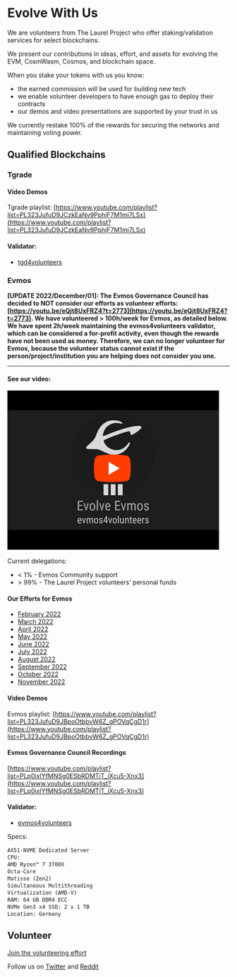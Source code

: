 # Evolve With Us

We are volunteers from The Laurel Project who offer staking/validation services for select blockchains.

We present our contributions in ideas, effort, and assets for evolving the EVM, CosmWasm, Cosmos, and blockchain space. 

When you stake your tokens with us you know:
- the earned commission will be used for building new tech
- we enable volunteer developers to have enough gas to deploy their contracts
- our demos and video presentations are supported by your trust in us

We currently restake 100% of the rewards for securing the networks and maintaining voting power.

## Qualified Blockchains

### Tgrade

#### Video Demos

Tgrade playlist: [https://www.youtube.com/playlist?list=PL323JufuD9JCzkEaNv9PphjF7M1mi7LSx](https://www.youtube.com/playlist?list=PL323JufuD9JCzkEaNv9PphjF7M1mi7LSx)

#### Validator:

- [tgd4volunteers](https://www.mintscan.io/tgrade/validators/tgrade1f6d3zh7edt5spp8qvuqdpwkh4swrj6hs3lzm4c)



### Evmos

**[UPDATE 2022/December/01]: The Evmos Governance Council has decided to NOT consider our efforts as volunteer efforts: [https://youtu.be/eQjt8UxFRZ4?t=2773](https://youtu.be/eQjt8UxFRZ4?t=2773). We have volunteered > 100h/week for Evmos, as detailed below. We have spent 2h/week maintaining the evmos4volunteers validator, which can be considered a for-profit activity, even though the rewards have not been used as money. Therefore, we can no longer volunteer for Evmos, because the volunteer status cannot exist if the person/project/institution you are helping does not consider you one.**

-----


#### See our video:

[![Evolve Evmos: Volunteer's Validator](https://github.com/the-laurel/evolve.staking/raw/main/images/video1.png)](https://www.youtube.com/watch?v=57oU_nl-96M)


Current delegations:
- &lt; 1% - Evmos Community support
- &gt; 99% - The Laurel Project volunteers' personal funds

#### Our Efforts for Evmos

- [February 2022](https://github.com/loredanacirstea/CV/blob/master/evmos/1.%20Feb_2022.md)
- [March 2022](https://github.com/loredanacirstea/CV/blob/master/evmos/2.%20March_2022.md)
- [April 2022](https://github.com/loredanacirstea/CV/blob/master/evmos/3.%20April_2022.md)
- [May 2022](https://github.com/loredanacirstea/CV/blob/master/evmos/4.%20May_2022.md)
- [June 2022](https://github.com/loredanacirstea/CV/blob/master/evmos/5.%20June_2022.md)
- [July 2022](https://github.com/loredanacirstea/CV/blob/master/evmos/6.%20July_2022.md)
- [August 2022](https://github.com/loredanacirstea/CV/blob/master/evmos/7.%20August_2022.md)
- [September 2022](https://github.com/loredanacirstea/CV/blob/master/evmos/8.%20September_2022.md)
- [October 2022](https://github.com/loredanacirstea/CV/blob/master/evmos/9.%20October_2022.md)
- [November 2022](https://github.com/loredanacirstea/CV/blob/master/evmos/10.%20November_2022.md)



#### Video Demos

Evmos playlist: [https://www.youtube.com/playlist?list=PL323JufuD9JBpoOtbbvW6Z_gPOVqCgD1r](https://www.youtube.com/playlist?list=PL323JufuD9JBpoOtbbvW6Z_gPOVqCgD1r)

#### Evmos Governance Council Recordings

[https://www.youtube.com/playlist?list=PLp0ixIYfMNSg0ESbRDMTiT_jXcu5-Xnx3](https://www.youtube.com/playlist?list=PLp0ixIYfMNSg0ESbRDMTiT_jXcu5-Xnx3)


#### Validator: 

- [evmos4volunteers](https://www.mintscan.io/evmos/validators/evmosvaloper17ucx8wx9mz9f2a4ccum536gthydprcum3kcuc2)

Specs:
```
AX51-NVME Dedicated Server
CPU:
AMD Ryzen™ 7 3700X
Octa-Core
Matisse (Zen2)
Simultaneous Multithreading
Virtualization (AMD-V)
RAM: 64 GB DDR4 ECC
NVMe Gen3 x4 SSD: 2 x 1 TB
Location: Germany
```


## Volunteer

[Join the volunteering effort](https://forms.gle/WmSaSbxhHiiA2qZV7)

Follow us on [Twitter](https://twitter.com/provable_laurel) and [Reddit](https://www.reddit.com/r/provable_laurel/)

